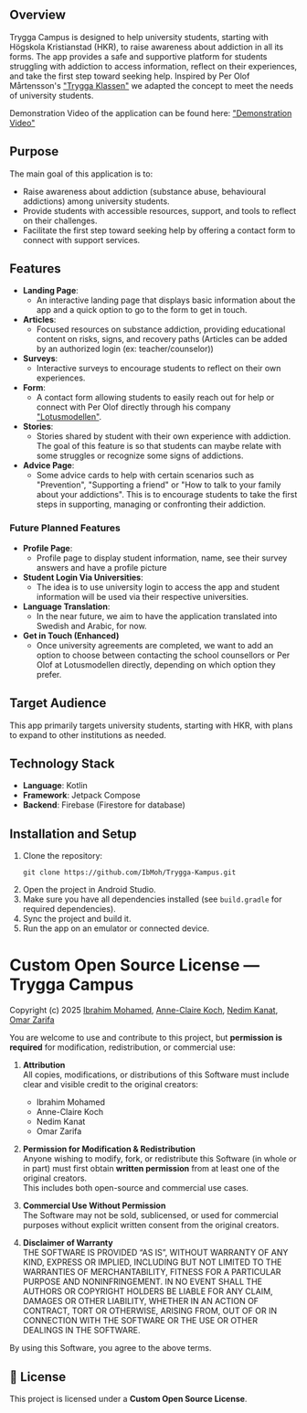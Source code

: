 ## Overview
Trygga Campus is designed to help university students, starting with Högskola Kristianstad (HKR), to raise awareness about addiction in all its forms. 
The app provides a safe and supportive platform for students struggling with addiction to access information, reflect on their experiences, and take the first step toward seeking help. 
Inspired by Per Olof Mårtensson's ["Trygga Klassen"](https://tryggaklassen.se/) we adapted the concept to meet the needs of university students.

Demonstration Video of the application can be found here: ["Demonstration Video"](https://drive.google.com/file/d/1aV7b9xLmaFKdzx-TV30xixSAnBv16wVk/view)

## Purpose
The main goal of this application is to:
- Raise awareness about addiction (substance abuse, behavioural addictions) among university students.
- Provide students with accessible resources, support, and tools to reflect on their challenges.
- Facilitate the first step toward seeking help by offering a contact form to connect with support services.

## Features
- **Landing Page**:
  - An interactive landing page that displays basic information about the app and a quick option to go to the form to get in touch.
- **Articles**: 
  - Focused resources on substance addiction, providing educational content on risks, signs, and recovery paths (Articles can be added by an authorized login (ex: teacher/counselor))
- **Surveys**: 
  - Interactive surveys to encourage students to reflect on their own experiences.
- **Form**: 
  - A contact form allowing students to easily reach out for help or connect with Per Olof directly through his company ["Lotusmodellen"](https://lotusmodellen.se/wp/).
- **Stories**:
  - Stories shared by student with their own experience with addiction. The goal of this feature is so that students can maybe relate with some struggles or recognize some signs of addictions.
- **Advice Page**:  
  - Some advice cards to help with certain scenarios such as "Prevention", "Supporting a friend" or "How to talk to your family about your addictions". This is to encourage students to take the first steps in supporting, managing or confronting their addiction.

### Future Planned Features
- **Profile Page**:
   - Profile page to display student information, name, see their survey answers and have a profile picture
- **Student Login Via Universities**:
   - The idea is to use university login to access the app and student information will be used via their respective universities.
- **Language Translation**:
   - In the near future, we aim to have the application translated into Swedish and Arabic, for now.
- **Get in Touch (Enhanced)**
   - Once university agreements are completed, we want to add an option to choose between contacting the school counsellors or Per Olof at Lotusmodellen directly, depending on which option they prefer.

## Target Audience
This app primarily targets university students, starting with HKR, with plans to expand to other institutions as needed.

## Technology Stack
- **Language**: Kotlin
- **Framework**: Jetpack Compose
- **Backend**: Firebase (Firestore for database)

## Installation and Setup
1. Clone the repository:
   ```
   git clone https://github.com/IbMoh/Trygga-Kampus.git
   ```
2. Open the project in Android Studio.
3. Make sure you have all dependencies installed (see `build.gradle` for required dependencies).
4. Sync the project and build it.
5. Run the app on an emulator or connected device.

# Custom Open Source License — Trygga Campus

Copyright (c) 2025 [Ibrahim Mohamed](ibrahim.mohamed.im2002@gmail.com]), [Anne-Claire Koch](ackoch@hotmail.com), [Nedim Kanat](nedim.kanat.lp@gmail.com), [Omar Zarifa]()

You are welcome to use and contribute to this project, but **permission is required** for modification, redistribution, or commercial use:

1. **Attribution**  
   All copies, modifications, or distributions of this Software must include
   clear and visible credit to the original creators:
   - Ibrahim Mohamed  
   - Anne-Claire Koch  
   - Nedim Kanat
   - Omar Zarifa

2. **Permission for Modification & Redistribution**  
   Anyone wishing to modify, fork, or redistribute this Software (in whole or in part)
   must first obtain **written permission** from at least one of the original creators.  
   This includes both open-source and commercial use cases.

3. **Commercial Use Without Permission**  
   The Software may not be sold, sublicensed, or used for commercial purposes
   without explicit written consent from the original creators.

4. **Disclaimer of Warranty**  
   THE SOFTWARE IS PROVIDED “AS IS”, WITHOUT WARRANTY OF ANY KIND, EXPRESS OR IMPLIED,
   INCLUDING BUT NOT LIMITED TO THE WARRANTIES OF MERCHANTABILITY, FITNESS FOR A PARTICULAR
   PURPOSE AND NONINFRINGEMENT. IN NO EVENT SHALL THE AUTHORS OR COPYRIGHT HOLDERS BE LIABLE
   FOR ANY CLAIM, DAMAGES OR OTHER LIABILITY, WHETHER IN AN ACTION OF CONTRACT, TORT OR OTHERWISE,
   ARISING FROM, OUT OF OR IN CONNECTION WITH THE SOFTWARE OR THE USE OR OTHER DEALINGS IN THE SOFTWARE.

By using this Software, you agree to the above terms.

## 📝 License

This project is licensed under a **Custom Open Source License**.  
